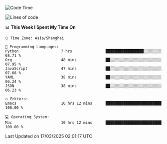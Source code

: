<!--START_SECTION:waka-->
![Code Time](http://img.shields.io/badge/Code%20Time-2%2C578%20hrs%2043%20mins-blue)

![Lines of code](https://img.shields.io/badge/From%20Hello%20World%20I%27ve%20Written-335.3%20thousand%20lines%20of%20code-blue)

📊 **This Week I Spent My Time On** 

```text
🕑︎ Time Zone: Asia/Shanghai

💬 Programming Languages: 
Python                   7 hrs               █████████████████░░░░░░░░   68.71 % 
Org                      48 mins             ██░░░░░░░░░░░░░░░░░░░░░░░   07.95 % 
JavaScript               47 mins             ██░░░░░░░░░░░░░░░░░░░░░░░   07.68 % 
YAML                     38 mins             ██░░░░░░░░░░░░░░░░░░░░░░░   06.24 % 
JSON                     38 mins             ██░░░░░░░░░░░░░░░░░░░░░░░   06.23 % 

🔥 Editors: 
Emacs                    10 hrs 12 mins      █████████████████████████   100.00 % 

💻 Operating System: 
Mac                      10 hrs 12 mins      █████████████████████████   100.00 % 
```


 Last Updated on 17/03/2025 02:01:17 UTC
<!--END_SECTION:waka-->

